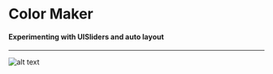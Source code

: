 # Color Maker

#### Experimenting with UISliders and auto layout
***
![alt text](http://i.imgur.com/46GVNRo.gif "Color Maker")
